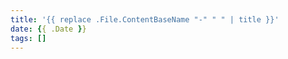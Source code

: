 ```yaml
---
title: '{{ replace .File.ContentBaseName "-" " " | title }}'
date: {{ .Date }}
tags: []
---
```




<!--more-->


